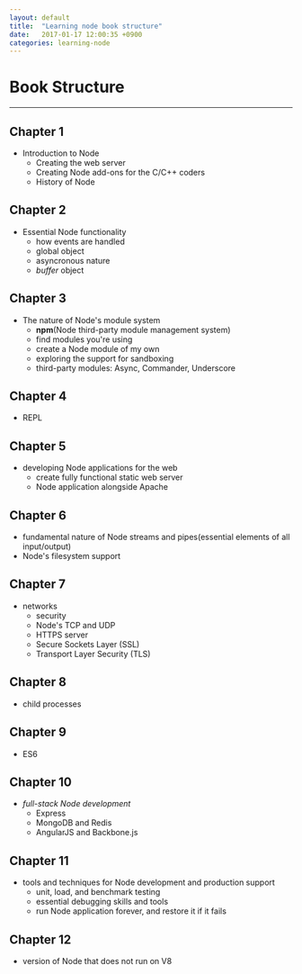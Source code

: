 ```yaml
---
layout: default
title:  "Learning node book structure"
date:   2017-01-17 12:00:35 +0900
categories: learning-node
---
```


# [](header-1)Book Structure

* * *

## Chapter 1

- Introduction to Node
  - Creating the web server
  - Creating Node add-ons for the C/C++ coders
  - History of Node

## Chapter 2

- Essential Node functionality
  - how events are handled
  - global object
  - asyncronous nature
  - _buffer_ object

## Chapter 3

- The nature of Node's module system
  - **npm**(Node third-party module management system)
  - find modules you're using
  - create a Node module of my own
  - exploring the support for sandboxing
  - third-party modules: Async, Commander, Underscore

## Chapter 4

- REPL

## Chapter 5

- developing Node applications for the web
  - create fully functional static web server
  - Node application alongside Apache

## Chapter 6

- fundamental nature of Node streams and pipes(essential elements of all input/output)
- Node's filesystem support

## Chapter 7

- networks
  - security
  - Node's TCP and UDP
  - HTTPS server
  - Secure Sockets Layer (SSL)
  - Transport Layer Security (TLS)

## Chapter 8

- child processes

## Chapter 9

- ES6

## Chapter 10

- _full-stack Node development_
  - Express
  - MongoDB and Redis
  - AngularJS and Backbone.js

## Chapter 11

- tools and techniques for Node development and production support
  - unit, load, and benchmark testing
  - essential debugging skills and tools
  - run Node application forever, and restore it if it fails

## Chapter 12

- version of Node that does not run on V8